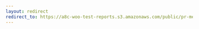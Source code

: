 ```yaml
---
layout: redirect
redirect_to: https://a8c-woo-test-reports.s3.amazonaws.com/public/pr-merge/44434/e2e/index.html
---
```

